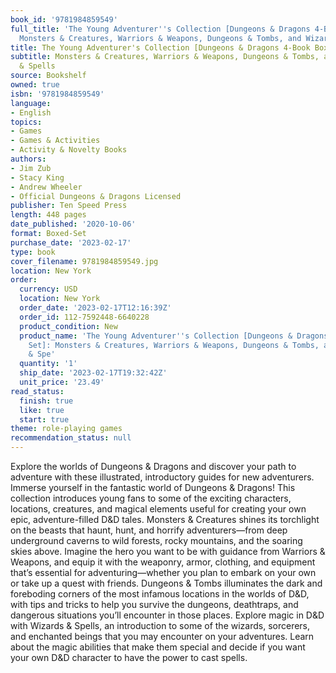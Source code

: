 ```yaml
---
book_id: '9781984859549'
full_title: 'The Young Adventurer''s Collection [Dungeons & Dragons 4-Book Boxed Set]:
  Monsters & Creatures, Warriors & Weapons, Dungeons & Tombs, and Wizards & Spells'
title: The Young Adventurer's Collection [Dungeons & Dragons 4-Book Boxed Set]
subtitle: Monsters & Creatures, Warriors & Weapons, Dungeons & Tombs, and Wizards
  & Spells
source: Bookshelf
owned: true
isbn: '9781984859549'
language:
- English
topics:
- Games
- Games & Activities
- Activity & Novelty Books
authors:
- Jim Zub
- Stacy King
- Andrew Wheeler
- Official Dungeons & Dragons Licensed
publisher: Ten Speed Press
length: 448 pages
date_published: '2020-10-06'
format: Boxed-Set
purchase_date: '2023-02-17'
type: book
cover_filename: 9781984859549.jpg
location: New York
order:
  currency: USD
  location: New York
  order_date: '2023-02-17T12:16:39Z'
  order_id: 112-7592448-6640228
  product_condition: New
  product_name: 'The Young Adventurer''s Collection [Dungeons & Dragons 4-Book Boxed
    Set]: Monsters & Creatures, Warriors & Weapons, Dungeons & Tombs, and Wizards
    & Spe'
  quantity: '1'
  ship_date: '2023-02-17T19:32:42Z'
  unit_price: '23.49'
read_status:
  finish: true
  like: true
  start: true
theme: role-playing games
recommendation_status: null
---
```

Explore the worlds of Dungeons & Dragons and discover your path to adventure with these illustrated, introductory guides for new adventurers.
Immerse yourself in the fantastic world of Dungeons & Dragons! This collection introduces young fans to some of the exciting characters, locations, creatures, and magical elements useful for creating your own epic, adventure-filled D&D tales.
Monsters & Creatures shines its torchlight on the beasts that haunt, hunt, and horrify adventurers—from deep underground caverns to wild forests, rocky mountains, and the soaring skies above.
Imagine the hero you want to be with guidance from Warriors & Weapons, and equip it with the weaponry, armor, clothing, and equipment that’s essential for adventuring—whether you plan to embark on your own or take up a quest with friends.
Dungeons & Tombs illuminates the dark and foreboding corners of the most infamous locations in the worlds of D&D, with tips and tricks to help you survive the dungeons, deathtraps, and dangerous situations you’ll encounter in those places.
Explore magic in D&D with Wizards & Spells, an introduction to some of the wizards, sorcerers, and enchanted beings that you may encounter on your adventures. Learn about the magic abilities that make them special and decide if you want your own D&D character to have the power to cast spells.

